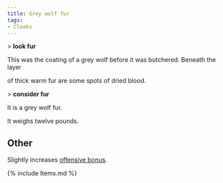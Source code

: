 ```yaml
---
title: Grey wolf fur
tags:
- Cloaks
---
```


\> **look fur**

This was the coating of a grey wolf before it was butchered. Beneath the
layer

of thick warm fur are some spots of dried blood.

\> **consider fur**

It is a grey wolf fur.

It weighs twelve pounds.

## Other

Slightly increases [offensive bonus](offensive_bonus "wikilink").

{% include Items.md %}
